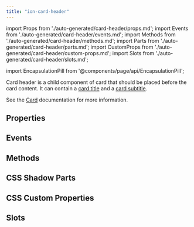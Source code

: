 ```yaml
---
title: "ion-card-header"
---
```

import Props from './auto-generated/card-header/props.md';
import Events from './auto-generated/card-header/events.md';
import Methods from './auto-generated/card-header/methods.md';
import Parts from './auto-generated/card-header/parts.md';
import CustomProps from './auto-generated/card-header/custom-props.md';
import Slots from './auto-generated/card-header/slots.md';

import EncapsulationPill from '@components/page/api/EncapsulationPill';

<EncapsulationPill type="shadow" />


Card header is a child component of card that should be placed before the card content. It can contain a [card title](./card-title) and a [card subtitle](./card-subtitle).

See the [Card](./card) documentation for more information.


## Properties
<Props />

## Events
<Events />

## Methods
<Methods />

## CSS Shadow Parts
<Parts />

## CSS Custom Properties
<CustomProps />

## Slots
<Slots />
